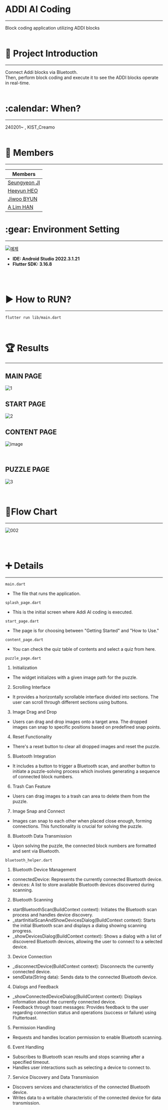 <h1>ADDI AI Coding </h1>
<hr/>
Block coding application utilizing ADDI blocks
<br/><br/>
<h1> 📱 Project Introduction </h1>
<hr/>
Connect Addi blocks via Bluetooth. <br/>
Then, perform block coding and execute it to see the ADDI blocks operate in real-time.
<br/><br/>
<h1>:calendar: When? </h1>
<hr/>
240201~ , KIST_Creamo
<br/><br/>
<h1>🙂 Members </h1>
<hr/>

|Members|
|------|
|[Seungyeon JI](https://github.com/jisally)|
|[Heeyun HEO](https://github.com/Heeyun0724)|
|[Jiwoo BYUN](https://github.com/dede0827)|
|[A Lim HAN](https://github.com/alimhanhan)|

<h1>:gear: Environment Setting</h1>
<hr/>

[![예제](http://img.youtube.com/vi/usE9IKaogDU/0.jpg)](https://youtu.be/usE9IKaogDU?t=0s)

<ul>
  <li><b>IDE: Android Studio 2022.3.1.21</b></li>
  <li><b>Flutter SDK: 3.16.8</b></li>
</ul>
<br/><br/>
<h1>▶ How to RUN? </h1>
<hr/>

    flutter run lib/main.dart


<br/>
<h1>🏆 Results </h1>
<hr/>

<h2> MAIN PAGE</h2>

![1](https://github.com/multi-sensor/CREAMO_Team_A/assets/83489449/d09c1b2c-32e4-495d-96c2-a585e66614e2)
<br/>
<h2> START PAGE </h2>

![2](https://github.com/multi-sensor/CREAMO_Team_A/assets/90318181/e7abe5fd-a531-423b-9b7d-d7d2cf21bd78)
<br/>
<h2>CONTENT PAGE</h2>

![image](https://github.com/multi-sensor/CREAMO_Team_A/assets/83489449/c19c1d02-67e3-41a3-bf8c-326120d1b541)

<br/>
<h2>PUZZLE PAGE</h2>

![3](https://github.com/multi-sensor/CREAMO_Team_A/assets/90318181/a033b2ec-726b-4f74-8a86-be7c1fac25b4)



<br/>
<h1> 📑Flow Chart </h1>
<hr/>

![002](https://github.com/multi-sensor/CREAMO_Team_A/assets/90318181/62794b7c-946d-42a5-ab11-7297e9e62515)


<br/><br/>
<h1> ➕ Details </h1>
<hr/>

`main.dart`

* The file that runs the application.


`splash_page.dart`

* This is the initial screen where Addi AI coding is executed.


`start_page.dart`

* The page is for choosing between "Getting Started" and "How to Use."


`content_page.dart`

* You can check the quiz table of contents and select a quiz from here.


`puzzle_page.dart`
1. Initialization
- The widget initializes with a given image path for the puzzle.

2. Scrolling Interface
- It provides a horizontally scrollable interface divided into sections. The user can scroll through different sections using buttons.

3. Image Drag and Drop
- Users can drag and drop images onto a target area. The dropped images can snap to specific positions based on predefined snap points.

4. Reset Functionality
- There's a reset button to clear all dropped images and reset the puzzle.

5. Bluetooth Integration
- It includes a button to trigger a Bluetooth scan, and another button to initiate a puzzle-solving process which involves generating a sequence of connected block numbers.

6. Trash Can Feature
- Users can drag images to a trash can area to delete them from the puzzle.

7. Image Snap and Connect
- Images can snap to each other when placed close enough, forming connections. This functionality is crucial for solving the puzzle.

8. Bluetooth Data Transmission
- Upon solving the puzzle, the connected block numbers are formatted and sent via Bluetooth.


`bluetooth_helper.dart`

1. Bluetooth Device Management
- connectedDevice: Represents the currently connected Bluetooth device.
- devices: A list to store available Bluetooth devices discovered during scanning.

2. Bluetooth Scanning
- startBluetoothScan(BuildContext context): Initiates the Bluetooth scan process and handles device discovery.
- _startInitialScanAndShowDevicesDialog(BuildContext context): Starts the initial Bluetooth scan and displays a dialog showing scanning progress.
- _showDevicesDialog(BuildContext context): Shows a dialog with a list of discovered Bluetooth devices, allowing the user to connect to a selected device.

3. Device Connection
- _disconnectDevice(BuildContext context): Disconnects the currently connected device.
- sendData(String data): Sends data to the connected Bluetooth device.

4. Dialogs and Feedback
- _showConnectedDeviceDialog(BuildContext context): Displays information about the currently connected device.
- Feedback through toast messages: Provides feedback to the user regarding connection status and operations (success or failure) using Fluttertoast.

5. Permission Handling
- Requests and handles location permission to enable Bluetooth scanning.

6. Event Handling
- Subscribes to Bluetooth scan results and stops scanning after a specified timeout.
- Handles user interactions such as selecting a device to connect to.

7. Service Discovery and Data Transmission
- Discovers services and characteristics of the connected Bluetooth device.
- Writes data to a writable characteristic of the connected device for data transmission.
